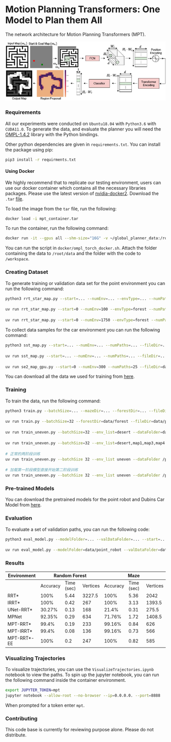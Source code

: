 # Motion Planning Transformers: One Model to Plan them All
The network architecture for Motion Planning Transformers (MPT).

![Transformer Figure](transformer_fig.jpg)

### Requirements
All our experiments were conducted on `Ubuntu18.04` with `Python3.6` with `CUDA11.0`. To generate the data, and evaluate the planner you will need the [OMPL-1.4.2](https://ompl.kavrakilab.org/index.html) library with the Python bindings.

Other python dependencies are given in `requirements.txt`. You can install the package using pip:

```bash
pip3 install -r requirments.txt
```

#### Using Docker

We highly recommend that to replicate our testing environment, users can use our docker container which contains all the necessary libraries packages. Please use the latest version of [nvidia-docker2](https://github.com/NVIDIA/nvidia-docker). Download the `.tar` [file](https://drive.google.com/file/d/154E338PduQPHfO0sUqA8ZST1GaQodY41/view?usp=sharing).

To load the image from the `tar` file, run the following:

```bash
docker load -i mpt_container.tar
```

To run the container, run the following command:

```bash
docker run -it --gpus all --shm-size="16G" -v ~/global_planner_data:/root/data -v <link-to-code-base>:/workspace bash
```

You can run the script in `docker/ompl_torch_docker.sh`. Attach the folder containing the data to `/root/data` and the folder with the code to `/workspace`.

### Creating Dataset
To generate training or validation data set for the point environment you can run the following command:

```bash
python3 rrt_star_map.py --start=... --numEnv=... --envType=... --numPaths=... --fileDir=... --mapFile

uv run rrt_star_map.py --start=0 --numEnv=100 --envType=forest --numPaths=25 --fileDir=data/forest

uv run rrt_star_map.py --start=0 --numEnv=1750 --envType=forest --numPaths=25 --fileDir=data/forest/train
```

To collect data samples for the car environment you can run the following command:

```bash
python3 sst_map.py --start=... --numEnv=... --numPaths=... --fileDir=...

uv run sst_map.py --start=... --numEnv=... --numPaths=... --fileDir=...

uv run se2_map_gpu.py --start=0 --numEnv=300 --numPaths=25 --fileDir=data/forest/train --workers=12
```

You can download all the data we used for training from [here](https://drive.google.com/drive/folders/1uP_l_pLLljRv6sn5xlcCkq3iTiuKHdDA?usp=sharing).

### Training

To train the data, run the following command:

```bash
python3 train.py --batchSize=... --mazeDir=... --forestDir=... --fileDir=...

uv run train.py --batchSize=32 --forestDir=data/forest --fileDir=data/point_robot

uv run train_uneven.py --batchSize=32 --env_list=desert --dataFolder=data/test_training --fileDir=data/uneven

uv run train_uneven.py --batchSize=32 --env_list=desert,map1,map3,map4 --dataFolder=data/test_training --fileDir=data/uneven --load_stage1_model=data/uneven/stage1_model_epoch_39.pkl

# 正常的两阶段训练
uv run train_uneven.py --batchSize 32 --env_list uneven --dataFolder /path/to/data --fileDir /path/to/save

# 加载第一阶段模型直接开始第二阶段训练
uv run train_uneven.py --batchSize 32 --env_list uneven --dataFolder /path/to/data --fileDir /path/to/save --load_stage1_model /path/to/stage1_model.pkl

```

### Pre-trained Models
You can download the pretrained models for the point robot and Dubins Car Model from [here](https://drive.google.com/file/d/1kVWNmjN1OAg5i5M3fzSbBQ0pSwpU8CU5/view?usp=sharing).

### Evaluation

To evaluate a set of validation paths, you can run the following code:

```bash
python3 eval_model.py --modelFolder=... --valDataFolder=... --start=... --numEnv=... --epoch=... --numPaths=...

uv run eval_model.py --modelFolder=data/point_robot --valDataFolder=data/forest/val --start=0 --numEnv=11 --epoch=5 --numPaths=25 --segmentType=mpt --plannerType=rrtstar
```


### Results

<table>
	<thead>
	<tr>
		<th>Environment </th>
		<th colspan="3">Random Forest</th>
		<th colspan="3">Maze</th>
	</tr>
	</thead>
	<tbody>
		<tr>
			<td></td>
			<td>Accuracy</td>
			<td>Time (sec)</td>
			<td>Vertices</td>
			<td>Accuracy</td>
			<td>Time (sec)</td>
			<td>Vertices</td>
		</tr>
		<tr>
			<td>RRT*</td>
			<td>100%</td>
			<td>5.44</td>
			<td>3227.5</td>
			<td>100%</td>
			<td>5.36</td>
			<td>2042</td>
		</tr>
		<tr>
			<td>IRRT*</td>
			<td>100%</td>
			<td>0.42</td>
			<td>267</td>
			<td>100%</td>
			<td>3.13</td>
			<td>1393.5</td>
		</tr>
		<tr>
			<td>UNet-RRT*</td>
			<td>30.27%</td>
			<td>0.13</td>
			<td>168</td>
			<td>21.4%</td>
			<td>0.31</td>
			<td>275.5</td>
		</tr>
		<tr>
			<td>MPNet</td>
				<td>92.35%</td>
				<td>0.29</td>
				<td>634</td>
				<td>71.76%</td>
				<td>1.72</td>
				<td>1408.5</td>
			</tr>
		<tr>
			<td>MPT-RRT*</td>
			<td>99.4%</td>
			<td>0.19</td>
			<td>233</td>
			<td>99.16%</td>
			<td>0.84</td>
			<td>626</td>
		</tr>
		<tr>
			<td>MPT-IRRT*</td>
			<td>99.4%</td>
			<td>0.08</td>
			<td>136</td>
			<td>99.16%</td>
			<td>0.73</td>
			<td>566</td>
		</tr>
		<tr>
			<td>MPT-RRT*-EE</td>
			<td>100%</td>
			<td>0.2</td>
			<td>247</td>
			<td>100%</td>
			<td>0.82</td>
			<td>585</td>
		</tr>
	</tbody>
</table>


### Visualizing Trajectories
To visualize trajectories, you can use the `VisualizeTrajectories.ipynb` notebook to view the paths. To spin up the jupyter notebook, you can run the following command inside the container environment.

```bash
export JUPYTER_TOKEN=mpt
jupyter notebook --allow-root --no-browser --ip=0.0.0.0. --port=8888
```

When prompted for a token enter `mpt`.

### Contributing

This code base is currently for reviewing purpose alone. Please do not distribute.
